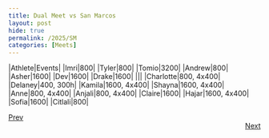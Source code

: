 ```yaml
---
title: Dual Meet vs San Marcos
layout: post
hide: true
permalink: /2025/SM
categories: [Meets]
---
```



|Athlete|Events|
|Imri|800|
|Tyler|800|
|Tomio|3200|
|Andrew|800|
|Asher|1600|
|Dev|1600|
|Drake|1600|
|||
|Charlotte|800, 4x400|
|Delaney|400, 300h|
|Kamila|1600, 4x400|
|Shayna|1600, 4x400|
|Anne|800, 4x400|
|Anjali|800, 4x400|
|Claire|1600|
|Hajar|1600, 4x400|
|Sofia|1600|
|Citlali|800|

<div style="text-align: left"> <a href="{{site.baseurl}}/2025/BI">Prev</a></div> 
<div style="text-align: right"> <a href="{{site.baseurl}}/2025/FR">Next</a></div>